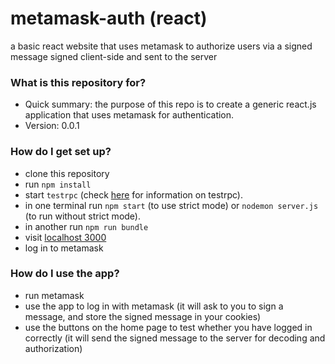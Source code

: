 # metamask-auth (react)
a basic react website that uses metamask to authorize users via a signed message signed client-side and sent to the server

### What is this repository for? ###

* Quick summary: the purpose of this repo is to create a generic react.js application that uses metamask for authentication.
* Version: 0.0.1

### How do I get set up? ###

* clone this repository
* run `npm install`
* start `testrpc` (check [here](https://github.com/ethereumjs/testrpc) for information on testrpc).
* in one terminal run `npm start` (to use strict mode) or `nodemon server.js` (to run without strict mode).
* in another run `npm run bundle`
* visit [localhost 3000](http://localhost:3000)
* log in to metamask 

### How do I use the app? ###
* run metamask
* use the app to log in with metamask (it will ask to you to sign a message, and store the signed message in your cookies)
* use the  buttons on the home page to test whether you have logged in correctly (it will send the signed message to the server for decoding and authorization)

